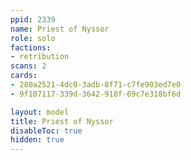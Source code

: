 ```yaml
---
ppid: 2339
name: Priest of Nyssor
role: solo
factions:
- retribution
scans: 2
cards:
- 280a2521-4dc0-3adb-8f71-c7fe903ed7e0
- 9f107117-339d-3642-918f-69c7e318bf6d

layout: model
title: Priest of Nyssor
disableToc: true
hidden: true
---
```

